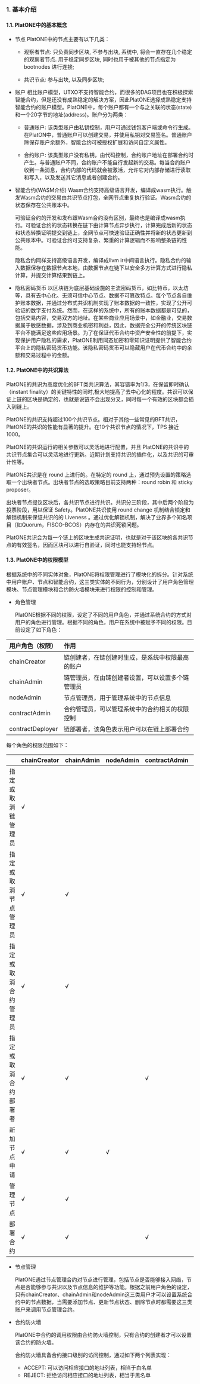 ### 1. 基本介绍
#### 1.1. PlatONE中的基本概念
* 节点
PlatONE中的节点主要有以下几类：

    + 观察者节点: 只负责同步区块, 不参与出块, 系统中, 将会一直存在几个稳定的观察者节点. 用于稳定同步区块, 同时也用于被其他的节点指定为bootnodes 进行连接;

    + 共识节点: 参与出块, 以及同步区块;

* 账户
    相比账户模型，UTXO不支持智能合约，而很多的DAG项目也在积极探索智能合约，但是还没有成熟稳定的解决方案，因此PlatONE选择成熟稳定支持智能合约的账户模型。PlatONE中，每个账户都有一个与之关联的状态(state)和一个20字节的地址(address)。账户分为两类：

    + 普通账户: 该类型账户由私钥控制，用户可通过钱包客户端或命令行生成。在PlatON中，普通账户可以创建交易，并使用私钥对交易签名。普通账户除保存账户余额外，智能合约可被授权扩展和访问自定义属性。

    + 合约账户: 该类型账户没有私钥，由代码控制，合约账户地址在部署合约时产生。与普通账户不同，合约账户不能自行发起新的交易。每当合约账户收到一条消息，合约内部的代码就会被激活，允许它对内部存储进行读取和写入，以及发送其它消息或者创建合约。

* 智能合约(WASM介绍)
    Wasm合约支持高级语言开发，编译成wasm执行。触发Wasm合约的交易由共识节点打包，全网节点重复执行验证。Wasm合约的状态保存在公共账本中。

    可验证合约的开发和发布跟Wasm合约没有区别，最终也是编译成wasm执行。可验证合约的状态转换在链下由计算节点异步执行，计算完成后新的状态和状态转换证明提交到链上，全网节点可快速验证正确性并将新的状态更新到公共账本中。可验证合约可支持复杂、繁重的计算逻辑而不影响整条链的性能。

    隐私合约同样支持高级语言开发，编译成llvm ir中间语言执行。隐私合约的输入数据保存在数据节点本地，由数据节点在链下以安全多方计算方式进行隐私计算，并提交计算结果到链上。

* 隐私密码货币
    以区块链为底层基础设施的主流密码货币，如比特币，以太坊等，具有去中心化、无须可信中心节点、数据不可篡改特点。每个节点各自维护账本数据，并通过分布式共识机制实现了账本数据的一致性，实现了公开可验证的数字支付系统。然而，在这样的系统中，所有的账本数据都是可见的，包括交易内容，交易双方的地址。在某些商业应用场景中，如金融业，交易数据属于敏感数据，涉及到商业机密和利益，因此，数据完全公开的传统区块链平台不能满足这些应用场景。为了在保证代币合约中资产安全性的前提下，实现保护用户隐私的需求，PlatONE利用同态加密和零知识证明提供了智能合约平台上的隐私密码货币功能。该隐私密码货币可以隐藏用户在代币合约中的余额和交易过程中的金额。

#### 1.2. PlatONE中的共识算法
PlatONE的共识为高度优化的BFT类共识算法，其容错率为1/3，在保留即时确认（instant finality）的关键特性的同时,极大地提高了去中心化的程度。共识可以保证上链的区块是确定的，也就是说链不会出现分叉，同时每一个有效的区块都会插入到链上。

PlatONE的共识支持超过100个共识节点。相对于其他一些常见的BFT共识，PlatONE的共识的性能有显著的提升。在10个共识节点的情况下，TPS 接近 1000。

PlatONE的共识运行的相关参数可以灵活地进行配置，并且 PlatONE的共识中的共识节点集合可以灵活地进行更新。近期计划支持共识的插件化，以及共识的可审计性等。

PlatONE共识是在 round 上进行的。在特定的 round 上，通过预先设置的策略选取一个出块者节点。出块者节点的选取策略目前支持两种：round robin 和 sticky proposer。

出块者节点提议区块后，各共识节点进行共识。共识分三阶段，其中后两个阶段为投票阶段，用以保证 Safety。PlatONE共识使用 round change 机制结合锁定和解锁机制来保证共识的的 Liveness 。通过优化解锁机制，解决了业界多个知名项目（如Quorum，FISCO-BCOS）内存在的共识死锁问题。

PlatONE共识会为每一个链上的区块生成共识证明，也就是对于该区块的各共识节点的有效签名，因而区块可以进行自验证，同时也能支持轻节点。

#### 1.3. PlatONE中的权限模型
根据系统中的不同实体对象，PlatONE将权限管理进行了模块化的拆分。针对系统中用户账户、节点和智能合约，这三类实体的不同行为，分别设计了用户角色管理模块、节点管理模块和合约防火墙模块来进行权限的控制和管理。

+ 角色管理

  PlatONE根据不同的权限，设定了不同的用户角色，并通过系统合约的方式对用户的角色进行管理。根据不同的角色，用户在系统中被赋予不同的权限。目前设定了如下角色：

| 用户角色（权限） | 作用                                             |
| :--------------- | :----------------------------------------------- |
| chainCreator     | 链创建者，在链创建时生成，是系统中权限最高的账户 |
| chainAdmin       | 链管理员，在由链创建者设置，可以设置多个链管理员 |
| nodeAdmin        | 节点管理员，用于管理系统中的节点信息             |
| contractAdmin    | 合约管理员，可以管理系统中的合约相关的权限控制   |
| contractDeployer | 链部署者，该角色表示用户可以在链上部署合约       |

  每个角色的权限范围如下：

|                      | chainCreator | chainAdmin | nodeAdmin | contractAdmin | contractDeployer |
| -------------------- | ------------ | ---------- | --------- | ------------- | ---------------- |
| 指定或取消链管理员   | &radic;      |            |           |               |                  |
| 指定或取消节点管理员 | &radic;      | &radic;    |           |               |                  |
| 指定或取消合约管理员 | &radic;      | &radic;    |           |               |                  |
| 指定或取消合约部署者 | &radic;      | &radic;    |           | &radic;       |                  |
| 新加节点申请         | &radic;      | &radic;    | &radic;   |               |                  |
| 管理节点             | &radic;      | &radic;    |           |               |                  |
| 部署合约             | &radic;      | &radic;    |           | &radic;       | &radic;          |

+ 节点管理

  PlatONE通过节点管理合约对节点进行管理，包括节点是否能够接入网络，节点是否能够参与共识以及节点信息的维护等功能。根据之前用户角色的设定，只有chainCreator、chainAdmin和nodeAdmin这三类用户才可以设置系统合约中的节点数据，当需要添加节点、更新节点状态、删除节点时都需要这三类账户来调用节点管理合约。

+ 合约防火墙

  PlatONE中合约的调用权限由合约防火墙控制，只有合约的创建者才可以设置该合约的防火墙。

  合约防火墙具备合约接口级别的访问控制，通过如下两个列表实现：

  + ACCEPT: 可以访问相应接口的地址列表，相当于白名单
  + REJECT: 拒绝访问相应接口的地址列表，相当于黑名单


